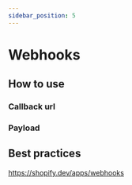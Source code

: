 ```yaml
---
sidebar_position: 5
---
```


# Webhooks

## How to use

### Callback url

### Payload

## Best practices

https://shopify.dev/apps/webhooks